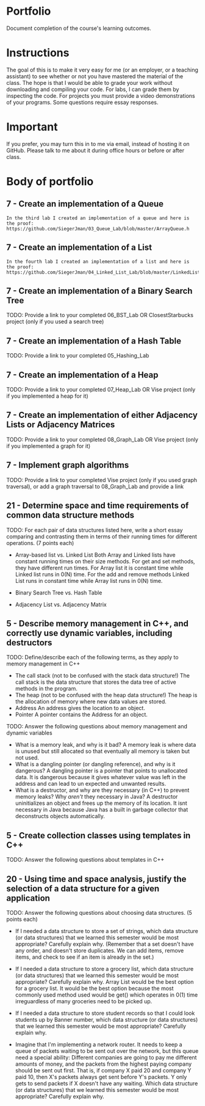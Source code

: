Portfolio
=========
Document completion of the course's learning outcomes.

Instructions
====
The goal of this is to make it very easy for me (or an employer, or a teaching assistant) to see whether or not you have mastered the material of the class. The hope is that I would be able to grade your work without downloading and compiling your code. For labs, I can grade them by inspecting the code. For projects you must provide a video demonstrations of your programs. Some questions require essay responses.

Important
=========
If you prefer, you may turn this in to me via email, instead of hosting it on GitHub. Please talk to me about it during office hours or before or after class.

Body of portfolio
====

7 - Create an implementation of a Queue
----
	In the third lab I created an implementation of a queue and here is the proof: https://github.com/SiegerJman/03_Queue_Lab/blob/master/ArrayQueue.h

7 - Create an implementation of a List
----
	In the fourth lab I created an implementation of a list and here is the proof: https://github.com/SiegerJman/04_Linked_List_Lab/blob/master/LinkedList.h

7 - Create an implementation of a Binary Search Tree
----
TODO: Provide a link to your completed 06_BST_Lab OR ClosestStarbucks project (only if you used a search tree)

7 - Create an implementation of a Hash Table
----
TODO: Provide a link to your completed 05_Hashing_Lab

7 - Create an implementation of a Heap
----
TODO: Provide a link to your completed 07_Heap_Lab OR Vise project (only if you implemented a heap for it)

7 - Create an implementation of either Adjacency Lists or Adjacency Matrices
----
TODO: Provide a link to your completed 08_Graph_Lab OR Vise project (only if you implemented a graph for it)

7 - Implement graph algorithms
----
TODO: Provide a link to your completed Vise project (only if you used graph traversal), or add a graph traversal to 08_Graph_Lab and provide a link

21 - Determine space and time requirements of common data structure methods
-----
TODO: For each pair of data structures listed here, write a short essay comparing and contrasting them in terms of their running times for different operations. (7 points each)

* Array-based list vs. Linked List 
	Both Array and Linked lists have constant running times on their size methods. For get and set methods, they have different run times. For Array list it is constant time while
	Linked list runs in 0(N) time. For the add and remove methods Linked List runs in constant time while Array list runs in 0(N) time.

* Binary Search Tree vs. Hash Table
* Adjacency List vs. Adjacency Matrix

5 - Describe memory management in C++, and correctly use dynamic variables, including destructors
----
TODO: Define/describe each of the following terms, as they apply to memory management in C++

* The call stack (not to be confused with the stack data structure!)
	The call stack is the data structure that stores the data tree of active methods in the program.
* The heap (not to be confused with the heap data structure!)
	The heap is the allocation of memory where new data values are stored.
* Address
	An address gives the location to an object.
* Pointer
	A pointer contains the Address for an object.

TODO: Answer the following questions about memory management and dynamic variables

* What is a memory leak, and why is it bad?
	A memory leak is where data is unused but still allocated so that eventually all memory is taken but not used.
* What is a dangling pointer (or dangling reference), and why is it dangerous?
	A dangling pointer is a pointer that points to unallocated data. It is dangerous because it gives whatever value was left in the address and can lead to un expected and unwanted results.
* What is a destructor, and why are they necessary (in C++) to prevent memory leaks? Why *aren't* they necessary in Java?
	A destructor uninitializes an object and frees up the memory of its location. It isnt necessary in Java because Java has a built in garbage collector that deconstructs objects automatically.

5 - Create collection classes using templates in C++
----
TODO: Answer the following questions about templates in C++


20 - Using time and space analysis, justify the selection of a data structure for a given application
----
TODO: Answer the following questions about choosing data structures. (5 points each)

* If I needed a data structure to store a set of strings, which data structure (or data structures) that we learned this semester would be most appropriate? Carefully explain why. (Remember that a set doesn't have any order, and doesn't store duplicates. We can add items, remove items, and check to see if an item is already in the set.)
* If I needed a data structure to store a grocery list, which data structure (or data structures) that we learned this semester would be most appropriate? Carefully explain why.
	Array List would be the best option for a grocery list. It would be the best option because the most commonly used method used would be get() which operates in 0(1) time irreguardless of many groceries need to be picked up.

* If I needed a data structure to store student records so that I could look students up by Banner number, which data structure (or data structures) that we learned this semester would be most appropriate? Carefully explain why.
* Imagine that I'm implementing a network router. It needs to keep a queue of packets waiting to be sent out over the network, but this queue need a special ability: Different companies are going to pay me different amounts of money, and the packets from the highest paying company should be sent out first. That is, if company X paid 20 and company Y paid 10, then X's packets always get sent before Y's packets. Y only gets to send packets if X doesn't have any waiting. Which data structure (or data structures) that we learned this semester would be most appropriate? Carefully explain why.
